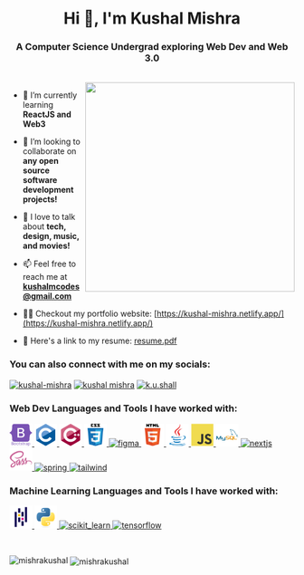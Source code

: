 <h1 align="center">Hi 👋, I'm Kushal Mishra</h1>
<h3 align="center">A Computer Science Undergrad exploring Web Dev and Web 3.0</h3>
<br>
<img align="right" height="370em" width="370em" src="https://drive.google.com/uc?export=view&id=1UXB2R30F1kAmdtQ2VgWBLxEuEAeUKjnA" />

- 🌱 I’m currently learning **ReactJS and Web3**

- 👯 I’m looking to collaborate on **any open source software development projects!**

- 💬 I love to talk about **tech, design, music, and movies!**

- 📫 Feel free to reach me at **kushalmcodes@gmail.com**

- 👨‍💻 Checkout my portfolio website: [https://kushal-mishra.netlify.app/](https://kushal-mishra.netlify.app/)

- 📄 Here's a link to my resume: <a href="https://drive.google.com/file/d/1zOQN8cZDXSAaxSQK2a9wcybhGpnDiEER/view">resume.pdf</a>

<h3 align="left">You can also connect with me on my socials:</h3>
<p align="left">
<a href="https://linkedin.com/in/kushal-mishra" target="blank"><img align="center" src="https://raw.githubusercontent.com/rahuldkjain/github-profile-readme-generator/master/src/images/icons/Social/linked-in-alt.svg" alt="kushal-mishra" height="30" width="40" /></a>
<a href="https://fb.com/kushal.mishra.180" target="blank"><img align="center" src="https://raw.githubusercontent.com/rahuldkjain/github-profile-readme-generator/master/src/images/icons/Social/facebook.svg" alt="kushal mishra" height="30" width="40" /></a>
<a href="https://instagram.com/k.u.shall" target="blank"><img align="center" src="https://raw.githubusercontent.com/rahuldkjain/github-profile-readme-generator/master/src/images/icons/Social/instagram.svg" alt="k.u.shall" height="30" width="40" /></a>
</p>

<div>
<h3 align="left">Web Dev Languages and Tools I have worked with:</h3>
<p align="left"> 
	<a href="https://getbootstrap.com" target="_blank" rel="noreferrer"> <img src="https://raw.githubusercontent.com/devicons/devicon/master/icons/bootstrap/bootstrap-plain-wordmark.svg" alt="bootstrap" width="40" height="40"/> </a>
	<a href="https://www.cprogramming.com/" target="_blank" rel="noreferrer"> <img src="https://raw.githubusercontent.com/devicons/devicon/master/icons/c/c-original.svg" alt="c" width="40" height="40"/> </a> 
	<a href="https://www.w3schools.com/cpp/" target="_blank" rel="noreferrer"> <img src="https://raw.githubusercontent.com/devicons/devicon/master/icons/cplusplus/cplusplus-original.svg" alt="cplusplus" width="40" height="40"/> </a> 
	<a href="https://www.w3schools.com/css/" target="_blank" rel="noreferrer"> <img src="https://raw.githubusercontent.com/devicons/devicon/master/icons/css3/css3-original-wordmark.svg" alt="css3" width="40" height="40"/> </a> 
	<a href="https://www.figma.com/" target="_blank" rel="noreferrer"> <img src="https://www.vectorlogo.zone/logos/figma/figma-icon.svg" alt="figma" width="40" height="40"/> </a> 
	<a href="https://www.w3.org/html/" target="_blank" rel="noreferrer"> <img src="https://raw.githubusercontent.com/devicons/devicon/master/icons/html5/html5-original-wordmark.svg" alt="html5" width="40" height="40"/> </a> <a href="https://www.java.com" target="_blank" rel="noreferrer"> <img src="https://raw.githubusercontent.com/devicons/devicon/master/icons/java/java-original.svg" alt="java" width="40" height="40"/> </a> 
	<a href="https://developer.mozilla.org/en-US/docs/Web/JavaScript" target="_blank" rel="noreferrer"> <img src="https://raw.githubusercontent.com/devicons/devicon/master/icons/javascript/javascript-original.svg" alt="javascript" width="40" height="40"/> </a> 
	<a href="https://www.mysql.com/" target="_blank" rel="noreferrer"> <img src="https://raw.githubusercontent.com/devicons/devicon/master/icons/mysql/mysql-original-wordmark.svg" alt="mysql" width="40" height="40"/> </a> 
	<a href="https://nextjs.org/" target="_blank" rel="noreferrer"> <img src="https://cdn.worldvectorlogo.com/logos/nextjs-2.svg" alt="nextjs" width="40" height="40"/> </a> 
	<a href="https://sass-lang.com" target="_blank" rel="noreferrer"> <img src="https://raw.githubusercontent.com/devicons/devicon/master/icons/sass/sass-original.svg" alt="sass" width="40" height="40"/> </a> 
	<a href="https://spring.io/" target="_blank" rel="noreferrer"> <img src="https://www.vectorlogo.zone/logos/springio/springio-icon.svg" alt="spring" width="40" height="40"/> </a> 
	<a href="https://tailwindcss.com/" target="_blank" rel="noreferrer"> <img src="https://www.vectorlogo.zone/logos/tailwindcss/tailwindcss-icon.svg" alt="tailwind" width="40" height="40"/> </a>
</p>
</div>
<div>
<h3 align="left">Machine Learning Languages and Tools I have worked with:</h3>
<p>
	<a href="https://pandas.pydata.org/" target="_blank" rel="noreferrer"> <img src="https://raw.githubusercontent.com/devicons/devicon/2ae2a900d2f041da66e950e4d48052658d850630/icons/pandas/pandas-original.svg" alt="pandas" width="40" height="40"/> </a> 
	<a href="https://www.python.org" target="_blank" rel="noreferrer"> <img src="https://raw.githubusercontent.com/devicons/devicon/master/icons/python/python-original.svg" alt="python" width="40" height="40"/> </a> 
	<a href="https://scikit-learn.org/" target="_blank" rel="noreferrer"> <img src="https://upload.wikimedia.org/wikipedia/commons/0/05/Scikit_learn_logo_small.svg" alt="scikit_learn" width="40" height="40"/> </a> 
	<a href="https://www.tensorflow.org" target="_blank" rel="noreferrer"> <img src="https://www.vectorlogo.zone/logos/tensorflow/tensorflow-icon.svg" alt="tensorflow" width="40" height="40"/> </a>  
</p>
</div>
<br>
<div>
<p><img height="170em" width="auto" align="left" src="https://github-readme-stats.vercel.app/api/top-langs?username=mishrakushal&show_icons=true&locale=en&layout=compact" alt="mishrakushal" /></p>

<p>&nbsp;<img height="170em" width="auto" align="center" src="https://github-readme-stats.vercel.app/api?username=mishrakushal&show_icons=true&locale=en" alt="mishrakushal" /></p>
</div>
